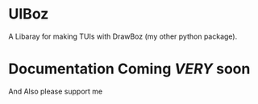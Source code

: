 # UIBoz
A Libaray for making TUIs with DrawBoz (my other python package).


# Documentation Coming _VERY_ soon


And Also please support me
